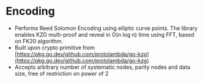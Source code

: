 # Encoding

* Performs Reed Solomon Encoding using elliptic curve points. The library enables KZG multi-proof and reveal in O(n log n) time using FFT, based on FK20 algorithm.
* Built upon crypto primitive from [https://pkg.go.dev/github.com/protolambda/go-kzg](https://pkg.go.dev/github.com/protolambda/go-kzg)
* Accepts arbitrary number of systematic nodes, parity nodes and data size, free of restriction on power of 2
